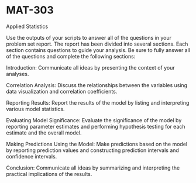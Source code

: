 # MAT-303
Applied Statistics

Use the outputs of your scripts to answer all of the questions in your problem set report. The report has been divided into several sections. Each section contains questions to guide your analysis. Be sure to fully answer all of the questions and complete the following sections:

Introduction: Communicate all ideas by presenting the context of your analyses.

Correlation Analysis: Discuss the relationships between the variables using data visualization and correlation coefficients.

Reporting Results: Report the results of the model by listing and interpreting various model statistics.

Evaluating Model Significance: Evaluate the significance of the model by reporting parameter estimates and performing hypothesis testing for each estimate and the overall model.

Making Predictions Using the Model: Make predictions based on the model by reporting prediction values and constructing prediction intervals and confidence intervals.

Conclusion: Communicate all ideas by summarizing and interpreting the practical implications of the results.
